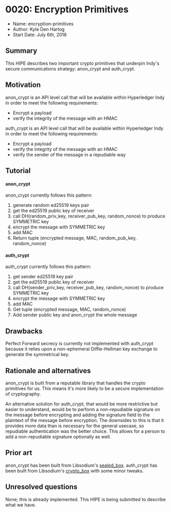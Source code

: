 # 0020: Encryption Primitives
- Name: encryption-primitives
- Author: Kyle Den Hartog
- Start Date: July 6th, 2018

## Summary
[summary]: #summary

This HIPE describes two important crypto primitives that underpin
Indy's secure communications strategy: anon_crypt and auth_crypt.

## Motivation
[motivation]: #motivation

anon_crypt is an API level call that will be available within Hyperledger Indy in order to meet the following requirements:

* Encrypt a payload
* verify the integrity of the message with an HMAC

auth_crypt is an API level call that will be available within Hyperledger Indy in order to meet the following requirements:

* Encrypt a payload
* verify the integrity of the message with an HMAC
* verify the sender of the message in a repudiable way

## Tutorial
[tutorial]: #tutorial

#### anon_crypt
[anon_crypt]: anon_crypt

anon_crypt currently follows this pattern:

1. generate random ed25519 keys pair
2. get the ed25519 public key of receiver
3. call DH(random_priv_key, receiver_pub_key, random_nonce) to produce SYMMETRIC key
4. encrypt the message with SYMMETRIC key
5. add MAC
6. Return tuple (encrypted message, MAC, random_pub_key, random_nonce)
    
#### auth_crypt
[auth_crypt]: auth_crypt

auth_crypt currently follows this pattern:

1. get sender ed25519 key pair
2. get the ed25519 public key of receiver
3. call DH(sender_priv_key, receiver_pub_key, random_nonce) to produce SYMMETRIC key
4. encrypt the message with SYMMETRIC key
5. add MAC
6. Get tuple (encrypted message, MAC, random_nonce)
7. Add sender public key and anon_crypt the whole message


## Drawbacks
[drawbacks]: #drawbacks

Perfect Forward secrecy is currently not implemented with auth_crypt because it relies upon a non-ephemeral Diffie-Hellman key exchange to generate the symmetrical key.

## Rationale and alternatives
[alternatives]: #alternatives

anon_crypt is built from a reputable library that handles the crypto primitives for us. This means it's more likely to be a secure implementation of cryptography.

An alternative solution for auth_crypt, that would be more restrictive but easier to understand, would be to perform a non-repudiable signature on the message before encrypting and adding the signature field to the plaintext of the message before encryption. The downsides to this is that it provides more data than is necessary for the general usecase, so repudiable authentication was the better choice. This allows for a person to add a non-repudiable signature optionally as well.

## Prior art
[prior-art]: #prior-art

anon_crypt has been built from Libsodium's [sealed_box](https://download.libsodium.org/doc/public-key_cryptography/sealed_boxes).
auth_crypt has been built from Libsodium's [crypto_box](https://download.libsodium.org/doc/public-key_cryptography/authenticated_encryption) with some minor tweaks. 

## Unresolved questions
[unresolved]: #unresolved-questions

None; this is already implemented. This HIPE is being submitted to describe what we have.